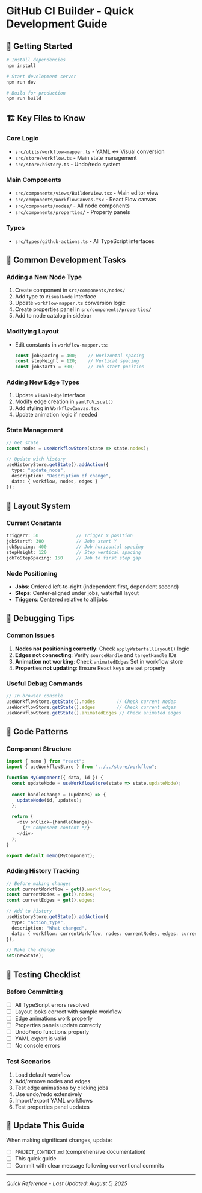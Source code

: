 # GitHub CI Builder - Quick Development Guide

## 🚀 Getting Started

```bash
# Install dependencies
npm install

# Start development server
npm run dev

# Build for production
npm run build
```

## 🏗️ Key Files to Know

### Core Logic
- `src/utils/workflow-mapper.ts` - YAML ↔ Visual conversion
- `src/store/workflow.ts` - Main state management
- `src/store/history.ts` - Undo/redo system

### Main Components
- `src/components/views/BuilderView.tsx` - Main editor view
- `src/components/WorkflowCanvas.tsx` - React Flow canvas
- `src/components/nodes/` - All node components
- `src/components/properties/` - Property panels

### Types
- `src/types/github-actions.ts` - All TypeScript interfaces

## 🎯 Common Development Tasks

### Adding a New Node Type
1. Create component in `src/components/nodes/`
2. Add type to `VisualNode` interface
3. Update `workflow-mapper.ts` conversion logic
4. Create properties panel in `src/components/properties/`
5. Add to node catalog in sidebar

### Modifying Layout
- Edit constants in `workflow-mapper.ts`:
  ```typescript
  const jobSpacing = 400;    // Horizontal spacing
  const stepHeight = 120;    // Vertical spacing
  const jobStartY = 300;     // Job start position
  ```

### Adding New Edge Types
1. Update `VisualEdge` interface
2. Modify edge creation in `yamlToVisual()`
3. Add styling in `WorkflowCanvas.tsx`
4. Update animation logic if needed

### State Management
```typescript
// Get state
const nodes = useWorkflowStore(state => state.nodes);

// Update with history
useHistoryStore.getState().addAction({
  type: "update_node",
  description: "Description of change",
  data: { workflow, nodes, edges }
});
```

## 🎨 Layout System

### Current Constants
```typescript
triggerY: 50              // Trigger Y position
jobStartY: 300            // Jobs start Y
jobSpacing: 400           // Job horizontal spacing  
stepHeight: 120           // Step vertical spacing
jobToStepSpacing: 150     // Job to first step gap
```

### Node Positioning
- **Jobs**: Ordered left-to-right (independent first, dependent second)
- **Steps**: Center-aligned under jobs, waterfall layout
- **Triggers**: Centered relative to all jobs

## 🔧 Debugging Tips

### Common Issues
1. **Nodes not positioning correctly**: Check `applyWaterfallLayout()` logic
2. **Edges not connecting**: Verify `sourceHandle` and `targetHandle` IDs
3. **Animation not working**: Check `animatedEdges` Set in workflow store
4. **Properties not updating**: Ensure React keys are set properly

### Useful Debug Commands
```javascript
// In browser console
useWorkflowStore.getState().nodes        // Check current nodes
useWorkflowStore.getState().edges        // Check current edges
useWorkflowStore.getState().animatedEdges // Check animated edges
```

## 📝 Code Patterns

### Component Structure
```typescript
import { memo } from "react";
import { useWorkflowStore } from "../../store/workflow";

function MyComponent({ data, id }) {
  const updateNode = useWorkflowStore(state => state.updateNode);
  
  const handleChange = (updates) => {
    updateNode(id, updates);
  };

  return (
    <div onClick={handleChange}>
      {/* Component content */}
    </div>
  );
}

export default memo(MyComponent);
```

### Adding History Tracking
```typescript
// Before making changes
const currentWorkflow = get().workflow;
const currentNodes = get().nodes;
const currentEdges = get().edges;

// Add to history
useHistoryStore.getState().addAction({
  type: "action_type",
  description: "What changed",
  data: { workflow: currentWorkflow, nodes: currentNodes, edges: currentEdges }
});

// Make the change
set(newState);
```

## 🎯 Testing Checklist

### Before Committing
- [ ] All TypeScript errors resolved
- [ ] Layout looks correct with sample workflow
- [ ] Edge animations work properly  
- [ ] Properties panels update correctly
- [ ] Undo/redo functions properly
- [ ] YAML export is valid
- [ ] No console errors

### Test Scenarios
1. Load default workflow
2. Add/remove nodes and edges
3. Test edge animations by clicking jobs
4. Use undo/redo extensively
5. Import/export YAML workflows
6. Test properties panel updates

## 🔄 Update This Guide

When making significant changes, update:
- [ ] `PROJECT_CONTEXT.md` (comprehensive documentation)
- [ ] This quick guide
- [ ] Commit with clear message following conventional commits

---

*Quick Reference - Last Updated: August 5, 2025*
